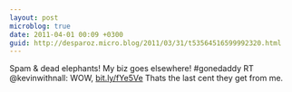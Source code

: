 ```yaml
---
layout: post
microblog: true
date: 2011-04-01 00:09 +0300
guid: http://desparoz.micro.blog/2011/03/31/t53564516599992320.html
---
```

Spam &amp; dead elephants! My biz goes elsewhere! #gonedaddy RT @kevinwithnall: WOW, [bit.ly/fYe5Ve](http://bit.ly/fYe5Ve) Thats the last cent they get from me.
